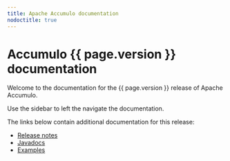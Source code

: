 ```yaml
---
title: Apache Accumulo documentation
nodoctitle: true
---
```


# Accumulo {{ page.version }} documentation

Welcome to the documentation for the {{ page.version }} release of Apache Accumulo.

Use the sidebar to left the navigate the documentation.

The links below contain additional documentation for this release:

* [Release notes](/release/accumulo-1.8.1)
* [Javadocs](/1.8/apidocs)
* [Examples](/1.8/examples)
